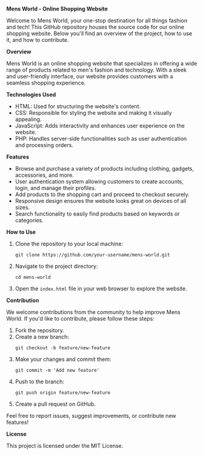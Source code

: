 **Mens World - Online Shopping Website**

Welcome to Mens World, your one-stop destination for all things fashion and tech! This GitHub repository houses the source code for our online shopping website. Below you'll find an overview of the project, how to use it, and how to contribute.

**Overview**

Mens World is an online shopping website that specializes in offering a wide range of products related to men's fashion and technology. With a sleek and user-friendly interface, our website provides customers with a seamless shopping experience.

**Technologies Used**

- HTML: Used for structuring the website's content.
- CSS: Responsible for styling the website and making it visually appealing.
- JavaScript: Adds interactivity and enhances user experience on the website.
- PHP: Handles server-side functionalities such as user authentication and processing orders.

**Features**

- Browse and purchase a variety of products including clothing, gadgets, accessories, and more.
- User authentication system allowing customers to create accounts, login, and manage their profiles.
- Add products to the shopping cart and proceed to checkout securely.
- Responsive design ensures the website looks great on devices of all sizes.
- Search functionality to easily find products based on keywords or categories.

**How to Use**

1. Clone the repository to your local machine:
   ```
   git clone https://github.com/your-username/mens-world.git
   ```

2. Navigate to the project directory:
   ```
   cd mens-world
   ```

3. Open the `index.html` file in your web browser to explore the website.

**Contribution**

We welcome contributions from the community to help improve Mens World. If you'd like to contribute, please follow these steps:

1. Fork the repository.
2. Create a new branch:
   ```
   git checkout -b feature/new-feature
   ```
3. Make your changes and commit them:
   ```
   git commit -m 'Add new feature'
   ```
4. Push to the branch:
   ```
   git push origin feature/new-feature
   ```
5. Create a pull request on GitHub.

Feel free to report issues, suggest improvements, or contribute new features!

**License**

This project is licensed under the MIT License.
